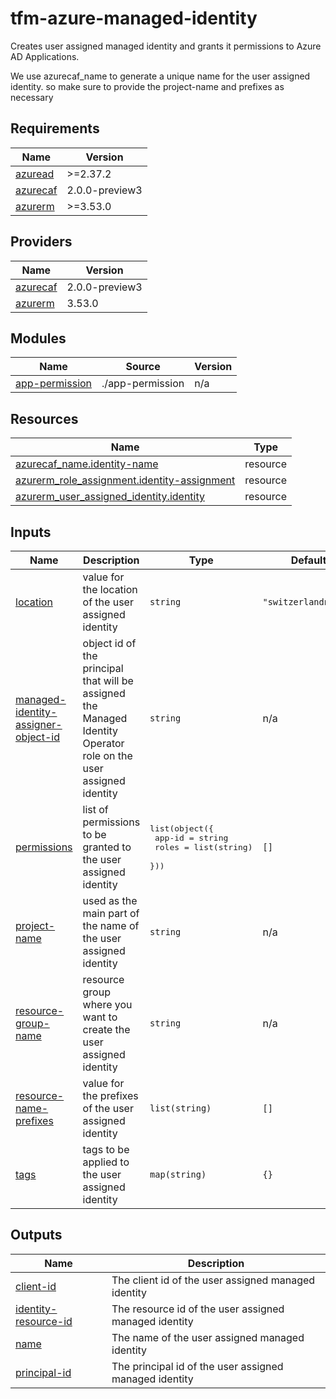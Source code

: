 # tfm-azure-managed-identity

Creates user assigned managed identity and grants it permissions to Azure AD Applications.

We use azurecaf\_name to generate a unique name for the user assigned identity.
so make sure to provide the project-name and prefixes as necessary

## Requirements

| Name | Version |
|------|---------|
| <a name="requirement_azuread"></a> [azuread](#requirement\_azuread) | >=2.37.2 |
| <a name="requirement_azurecaf"></a> [azurecaf](#requirement\_azurecaf) | 2.0.0-preview3 |
| <a name="requirement_azurerm"></a> [azurerm](#requirement\_azurerm) | >=3.53.0 |

## Providers

| Name | Version |
|------|---------|
| <a name="provider_azurecaf"></a> [azurecaf](#provider\_azurecaf) | 2.0.0-preview3 |
| <a name="provider_azurerm"></a> [azurerm](#provider\_azurerm) | 3.53.0 |

## Modules

| Name | Source | Version |
|------|--------|---------|
| <a name="module_app-permission"></a> [app-permission](#module\_app-permission) | ./app-permission | n/a |

## Resources

| Name | Type |
|------|------|
| [azurecaf_name.identity-name](https://registry.terraform.io/providers/aztfmod/azurecaf/2.0.0-preview3/docs/resources/name) | resource |
| [azurerm_role_assignment.identity-assignment](https://registry.terraform.io/providers/hashicorp/azurerm/latest/docs/resources/role_assignment) | resource |
| [azurerm_user_assigned_identity.identity](https://registry.terraform.io/providers/hashicorp/azurerm/latest/docs/resources/user_assigned_identity) | resource |

## Inputs

| Name | Description | Type | Default | Required |
|------|-------------|------|---------|:--------:|
| <a name="input_location"></a> [location](#input\_location) | value for the location of the user assigned identity | `string` | `"switzerlandnorth"` | no |
| <a name="input_managed-identity-assigner-object-id"></a> [managed-identity-assigner-object-id](#input\_managed-identity-assigner-object-id) | object id of the principal that will be assigned the Managed Identity Operator role on the user assigned identity | `string` | n/a | yes |
| <a name="input_permissions"></a> [permissions](#input\_permissions) | list of permissions to be granted to the user assigned identity | <pre>list(object({<br>    app-id = string<br>    roles  = list(string)<br>  }))</pre> | `[]` | no |
| <a name="input_project-name"></a> [project-name](#input\_project-name) | used as the main part of the name of the user assigned identity | `string` | n/a | yes |
| <a name="input_resource-group-name"></a> [resource-group-name](#input\_resource-group-name) | resource group where you want to create the user assigned identity | `string` | n/a | yes |
| <a name="input_resource-name-prefixes"></a> [resource-name-prefixes](#input\_resource-name-prefixes) | value for the prefixes of the user assigned identity | `list(string)` | `[]` | no |
| <a name="input_tags"></a> [tags](#input\_tags) | tags to be applied to the user assigned identity | `map(string)` | `{}` | no |

## Outputs

| Name | Description |
|------|-------------|
| <a name="output_client-id"></a> [client-id](#output\_client-id) | The client id of the user assigned managed identity |
| <a name="output_identity-resource-id"></a> [identity-resource-id](#output\_identity-resource-id) | The resource id of the user assigned managed identity |
| <a name="output_name"></a> [name](#output\_name) | The name of the user assigned managed identity |
| <a name="output_principal-id"></a> [principal-id](#output\_principal-id) | The principal id of the user assigned managed identity |
